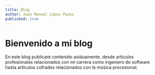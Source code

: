 ```yaml
---
title: Blog
author: Juan Manuel López Pazos
published: true
---
```


# Bienvenido a mi blog

En este blog publicaré contenido asiduamente, desde artículos profesionales relacionados con mi carrera como ingeniero de software hasta artículos cofrades relacionados con la música procesional.
